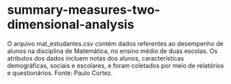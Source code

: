 # summary-measures-two-dimensional-analysis
O arquivo mat_estudantes.csv contém dados referentes ao desempenho de alunos na disciplina de Matemática, no ensino médio de duas escolas. Os atributos dos dados incluem notas dos alunos, características demográficas, sociais e escolares, e foram coletados por meio de relatórios e questionários.  Fonte: Paulo Cortez.
